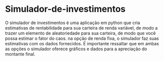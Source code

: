 # Simulador-de-investimentos
O simulador de investimentos é uma aplicação em python que cria estimativas de rentabilidade para sua carteira de renda variável, de modo a trazer um elemento de aleatoriedade para sua carteira, de modo que você possa estimar o fator do caos. na opção de renda fixa, o simulador faz suas estimativas com os dados fornecidos. É importante ressaltar que em ambas as opções o simulador oferece gráficos e dados para a apreciação do montante final. 
